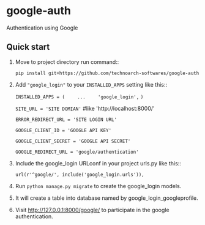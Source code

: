 # google-auth
Authentication using Google

Quick start
-----------

1. Move to project directory run command::

    `pip install git+https://github.com/technoarch-softwares/google-auth`

2. Add `"google_login"` to your `INSTALLED_APPS` setting like this::

    `INSTALLED_APPS = (`
    `    ...`
    `    'google_login',`
    `)`
    
    `SITE_URL = 'SITE DOMIAN'` #like 'http://localhost:8000/'
    
    `ERROR_REDIRECT_URL = 'SITE LOGIN URL'`
    
    `GOOGLE_CLIENT_ID = 'GOOGLE API KEY'`
    
    `GOOGLE_CLIENT_SECRET = 'GOOGLE API SECRET'`
    
    `GOOGLE_REDIRECT_URL = 'google/authentication'`

3. Include the google_login URLconf in your project urls.py like this::

    `url(r'^google/', include('google_login.urls')),`

4. Run `python manage.py migrate` to create the google_login models.

5. It will create a table into database named by google_login_googleprofile.

6. Visit http://127.0.0.1:8000/google/ to participate in the google authentication.

